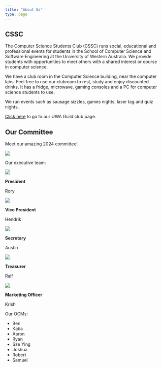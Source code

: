 ```yaml
---
title: "About Us"
type: page
---
```


## CSSC

The Computer Science Students Club (CSSC) runs social, educational and professional events for students in the School of Computer Science and Software Engineering at the University of Western Australia.
We provide students with opportunities to meet others with a shared interest or course in computer science.

We have a club room in the Computer Science building, near the computer labs.
Feel free to use our clubroom to rest, study and enjoy discounted drinks.
It has a fridge, microwave, gaming consoles and a PC for computer science students to use.

We run events such as sausage sizzles, games nights, laser tag and quiz nights.

[Click here](https://www.uwastudentguild.com/clubs/computer-science-students-club) to go to our UWA Guild club page.

## Our Committee

Meet our amazing 2024 committee!

<img src="/images/people/committee.jpg" />

Our executive team:

<div class="exec-table">
    <div class="exec-entry exec-president">
        <img src="/images/people/rory.jpg" />
        <p><strong>President</strong></p>
        <p>Rory</p>
    </div>
    <div class="exec-entry exec-vpresident">
        <img src="/images/people/hendrik.jpg" />
        <p><strong>Vice President</strong></p>
        <p>Hendrik</p>
    </div>
    <div class="exec-entry exec-secretary">
        <img src="/images/people/placeholder.jpg" />
        <p><strong>Secretary</strong></p>
        <p>Austin</p>
    </div>
    <div class="exec-entry exec-treasurer">
        <img src="/images/people/ralf.jpg" />
        <p><strong>Treasurer</strong></p>
        <p>Ralf</p>
    </div>
    <div class="exec-entry exec-mo">
        <img src="/images/people/krish.jpg" />
        <p><strong>Marketing Officer</strong></p>
        <p>Krish</p>
    </div>
</div>

Our OCMs:

- Ben
- Katia
- Aaron
- Ryan
- Sze Ying
- Joshua
- Robert
- Samuel
